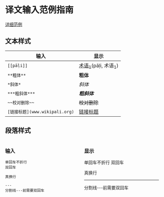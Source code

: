 # 译文输入范例指南
[详细范例](https://www.markdownguide.org/basic-syntax/)
## 文本样式
|输入|显示|
|-|-|
|`[[pāḷi]]`|[术语<sub>1</sub>]()(pāḷi, 术语<sub>1</sub>)|
|`**粗体**`|**粗体**|
|`*斜体*`|*斜体*|
|`***粗斜体***`|***粗斜体***|
|`~~校对删除~~`|~~校对删除~~|
|`[链接标题](www.wikipali.org)`|[链接标题](www.wikipali.org)|

## 段落样式


<div style="display:flex;">

<div style="flex:1;margin-right:1em;">

### **输入**


```
单回车不折行
双回车

真换行

---
分割线---前需要双回车
```
</div>
<div style="flex:1;">

### **显示**

单回车不折行
双回车

真换行

---
分割线---前需要双回车
</div></div>
